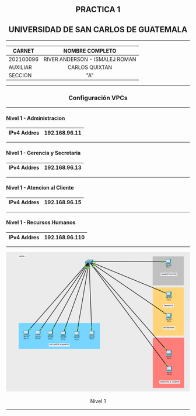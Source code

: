 <div align="center">

## PRACTICA 1
## UNIVERSIDAD DE SAN CARLOS DE GUATEMALA

</div>

---
<div align="center">

|**CARNET**  |      **NOMBRE COMPLETO**          |  
|----------|:-----------------------------------:|
|202100096 |  RIVER ANDERSON - ISMALEJ ROMAN     |    
| AUXILIAR |            CARLOS QUIXTAN           |   
| SECCION  |                "A"                  |  

</div>

----
<div align="center">

### Configuración VPCs
</div>

---

#### Nivel 1 - Administracion

<div align="center">

| IPv4 Addres |      192.168.96.11         |  
|------------ |:--------------------------:|  

</div>

---

#### Nivel 1 - Gerencia y Secretaria

<div align="center">

| IPv4 Addres |      192.168.96.13         |  
|------------ |:--------------------------:|  

</div>

---

#### Nivel 1 - Atencion al Cliente

<div align="center">

| IPv4 Addres |      192.168.96.15         |  
|------------ |:--------------------------:|  

</div>

---

#### Nivel 1 - Recursos Humanos

<div align="center">

| IPv4 Addres |      192.168.96.110        |  
|------------ |:--------------------------:|  

</div>

---

<div align="center">
    <img src="./img/Level1.png">
    <p>Nivel 1</p>
</div>

---





